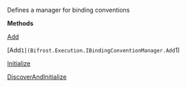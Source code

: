 Defines a manager for binding conventions

**Methods**

[Add](Bifrost.Execution.IBindingConventionManager.Add)


[Add``1](Bifrost.Execution.IBindingConventionManager.Add``1)


[Initialize](Bifrost.Execution.IBindingConventionManager.Initialize)


[DiscoverAndInitialize](Bifrost.Execution.IBindingConventionManager.DiscoverAndInitialize)
